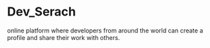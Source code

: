 # Dev_Serach
online platform where developers from around the world can create a profile and share their work with others.
